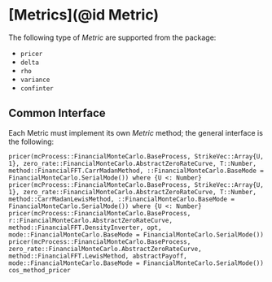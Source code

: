 # [Metrics](@id Metric)

The following type of *Metric* are supported from the package:

* `pricer`
* `delta`
* `rho`
* `variance`
* `confinter`

## Common Interface

Each Metric must implement its own *Metric* method; the general interface is the following:
```@docs
pricer(mcProcess::FinancialMonteCarlo.BaseProcess, StrikeVec::Array{U, 1}, zero_rate::FinancialMonteCarlo.AbstractZeroRateCurve, T::Number, method::FinancialFFT.CarrMadanMethod, ::FinancialMonteCarlo.BaseMode = FinancialMonteCarlo.SerialMode()) where {U <: Number}
pricer(mcProcess::FinancialMonteCarlo.BaseProcess, StrikeVec::Array{U, 1}, zero_rate::FinancialMonteCarlo.AbstractZeroRateCurve, T::Number, method::CarrMadanLewisMethod, ::FinancialMonteCarlo.BaseMode = FinancialMonteCarlo.SerialMode()) where {U <: Number}
pricer(mcProcess::FinancialMonteCarlo.BaseProcess, r::FinancialMonteCarlo.AbstractZeroRateCurve, method::FinancialFFT.DensityInverter, opt, mode::FinancialMonteCarlo.BaseMode = FinancialMonteCarlo.SerialMode())
pricer(mcProcess::FinancialMonteCarlo.BaseProcess, zero_rate::FinancialMonteCarlo.AbstractZeroRateCurve, method::FinancialFFT.LewisMethod, abstractPayoff, mode::FinancialMonteCarlo.BaseMode = FinancialMonteCarlo.SerialMode())
cos_method_pricer
```